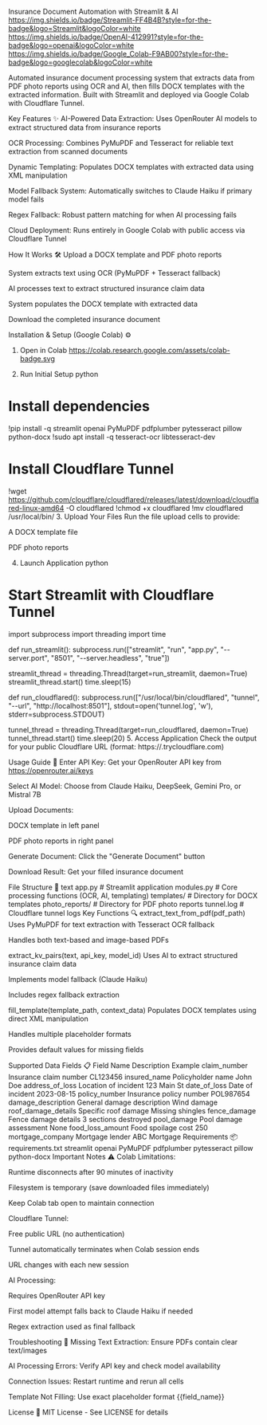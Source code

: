 Insurance Document Automation with Streamlit & AI
https://img.shields.io/badge/Streamlit-FF4B4B?style=for-the-badge&logo=Streamlit&logoColor=white
https://img.shields.io/badge/OpenAI-412991?style=for-the-badge&logo=openai&logoColor=white
https://img.shields.io/badge/Google_Colab-F9AB00?style=for-the-badge&logo=googlecolab&logoColor=white

Automated insurance document processing system that extracts data from PDF photo reports using OCR and AI, then fills DOCX templates with the extracted information. Built with Streamlit and deployed via Google Colab with Cloudflare Tunnel.

Key Features ✨
AI-Powered Data Extraction: Uses OpenRouter AI models to extract structured data from insurance reports

OCR Processing: Combines PyMuPDF and Tesseract for reliable text extraction from scanned documents

Dynamic Templating: Populates DOCX templates with extracted data using XML manipulation

Model Fallback System: Automatically switches to Claude Haiku if primary model fails

Regex Fallback: Robust pattern matching for when AI processing fails

Cloud Deployment: Runs entirely in Google Colab with public access via Cloudflare Tunnel

How It Works 🛠️
Upload a DOCX template and PDF photo reports

System extracts text using OCR (PyMuPDF + Tesseract fallback)

AI processes text to extract structured insurance claim data

System populates the DOCX template with extracted data

Download the completed insurance document

Installation & Setup (Google Colab) ⚙️
1. Open in Colab
https://colab.research.google.com/assets/colab-badge.svg

2. Run Initial Setup
python
# Install dependencies
!pip install -q streamlit openai PyMuPDF pdfplumber pytesseract pillow python-docx
!sudo apt install -q tesseract-ocr libtesseract-dev

# Install Cloudflare Tunnel
!wget https://github.com/cloudflare/cloudflared/releases/latest/download/cloudflared-linux-amd64 -O cloudflared
!chmod +x cloudflared
!mv cloudflared /usr/local/bin/
3. Upload Your Files
Run the file upload cells to provide:

A DOCX template file

PDF photo reports

4. Launch Application
python
# Start Streamlit with Cloudflare Tunnel
import subprocess
import threading
import time

def run_streamlit():
    subprocess.run(["streamlit", "run", "app.py", "--server.port", "8501", "--server.headless", "true"])

streamlit_thread = threading.Thread(target=run_streamlit, daemon=True)
streamlit_thread.start()
time.sleep(15)

def run_cloudflared():
    subprocess.run(["/usr/local/bin/cloudflared", "tunnel", "--url", "http://localhost:8501"], 
                   stdout=open('tunnel.log', 'w'), 
                   stderr=subprocess.STDOUT)

tunnel_thread = threading.Thread(target=run_cloudflared, daemon=True)
tunnel_thread.start()
time.sleep(20)
5. Access Application
Check the output for your public Cloudflare URL (format: https://<random-subdomain>.trycloudflare.com)

Usage Guide 🚀
Enter API Key: Get your OpenRouter API key from https://openrouter.ai/keys

Select AI Model: Choose from Claude Haiku, DeepSeek, Gemini Pro, or Mistral 7B

Upload Documents:

DOCX template in left panel

PDF photo reports in right panel

Generate Document: Click the "Generate Document" button

Download Result: Get your filled insurance document

File Structure 📁
text
app.py                     # Streamlit application
modules.py                 # Core processing functions (OCR, AI, templating)
templates/                 # Directory for DOCX templates
photo_reports/             # Directory for PDF photo reports
tunnel.log                 # Cloudflare tunnel logs
Key Functions 🔍
extract_text_from_pdf(pdf_path)
Uses PyMuPDF for text extraction with Tesseract OCR fallback

Handles both text-based and image-based PDFs

extract_kv_pairs(text, api_key, model_id)
Uses AI to extract structured insurance claim data

Implements model fallback (Claude Haiku)

Includes regex fallback extraction

fill_template(template_path, context_data)
Populates DOCX templates using direct XML manipulation

Handles multiple placeholder formats

Provides default values for missing fields

Supported Data Fields 📋
Field Name	Description	Example
claim_number	Insurance claim number	CL123456
insured_name	Policyholder name	John Doe
address_of_loss	Location of incident	123 Main St
date_of_loss	Date of incident	2023-08-15
policy_number	Insurance policy number	POL987654
damage_description	General damage description	Wind damage
roof_damage_details	Specific roof damage	Missing shingles
fence_damage	Fence damage details	3 sections destroyed
pool_damage	Pool damage assessment	None
food_loss_amount	Food spoilage cost	250
mortgage_company	Mortgage lender	ABC Mortgage
Requirements 📦
requirements.txt
streamlit
openai
PyMuPDF
pdfplumber
pytesseract
pillow
python-docx
Important Notes ⚠️
Colab Limitations:

Runtime disconnects after 90 minutes of inactivity

Filesystem is temporary (save downloaded files immediately)

Keep Colab tab open to maintain connection

Cloudflare Tunnel:

Free public URL (no authentication)

Tunnel automatically terminates when Colab session ends

URL changes with each new session

AI Processing:

Requires OpenRouter API key

First model attempt falls back to Claude Haiku if needed

Regex extraction used as final fallback

Troubleshooting 🔧
Missing Text Extraction: Ensure PDFs contain clear text/images

AI Processing Errors: Verify API key and check model availability

Connection Issues: Restart runtime and rerun all cells

Template Not Filling: Use exact placeholder format {{field_name}}

License 📄
MIT License - See LICENSE for details
